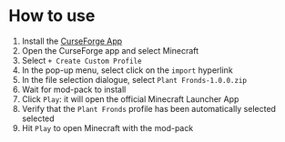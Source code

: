 # How to use

1. Install the [CurseForge App](https://curseforge.overwolf.com/)
2. Open the CurseForge app and select Minecraft
3. Select `+ Create Custom Profile`
4. In the pop-up menu, select click on the `import` hyperlink
5. In the file selection dialogue, select `Plant Fronds-1.0.0.zip`
6. Wait for mod-pack to install
7. Click `Play`: it will open the official Minecraft Launcher App
8. Verify that the `Plant Fronds` profile has been automatically selected selected
9. Hit `Play` to open Minecraft with the mod-pack
